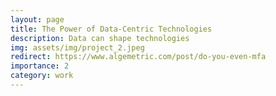 ```yaml
---
layout: page
title: The Power of Data-Centric Technologies
description: Data can shape technologies
img: assets/img/project_2.jpeg
redirect: https://www.algemetric.com/post/do-you-even-mfa
importance: 2
category: work
---
```

